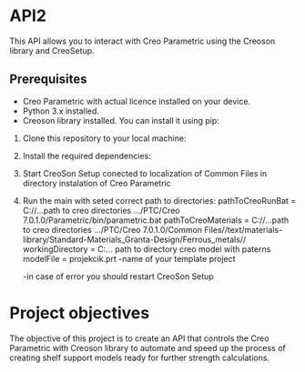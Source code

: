 # API2

This API allows you to interact with Creo Parametric using the Creoson library and CreoSetup.

## Prerequisites

- Creo Parametric with actual licence installed on your device.
- Python 3.x installed.
- Creoson library installed. You can install it using pip:

1. Clone this repository to your local machine:
   
2. Install the required dependencies:

3. Start CreoSon Setup conected to localization of Common Files in directory instalation of Creo Parametric

4. Run the main with seted correct path to directories:
   pathToCreoRunBat = C://...path to creo directories .../PTC/Creo 7.0.1.0/Parametric/bin/parametric.bat
   pathToCreoMaterials = C://...path to creo directories .../PTC/Creo 7.0.1.0/Common Files//text/materials-library/Standard-Materials_Granta-Design/Ferrous_metals//
   workingDirectory = C:\... path to directory creo model with paterns
   modelFile = projekcik.prt  -name of your template project

   -in case of error you should restart CreoSon Setup

# Project objectives

The objective of this project is to create an API that controls the Creo Parametric with Creoson library to automate and speed up the process of creating shelf support models ready for further strength calculations. 


